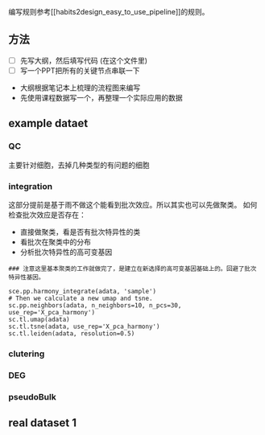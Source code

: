编写规则参考[[habits2design_easy_to_use_pipeline]]的规则。

## 方法

- [ ] 先写大纲，然后填写代码 (在这个文件里)
- [ ] 写一个PPT把所有的关键节点串联一下
- 大纲根据笔记本上梳理的流程图来编写
- 先使用课程数据写一个，再整理一个实际应用的数据

## example dataet

### QC

主要针对细胞，去掉几种类型的有问题的细胞

### integration

这部分提前是基于雨不做这个能看到批次效应。所以其实也可以先做聚类。
如何检查批次效应是否存在：
- 直接做聚类，看是否有批次特异性的类
- 看批次在聚类中的分布
- 分析批次特异性的高可变基因

```
### 注意这里基本聚类的工作就做完了，是建立在新选择的高可变基因基础上的。回避了批次特异性基因。

sce.pp.harmony_integrate(adata, 'sample')
# Then we calculate a new umap and tsne.
sc.pp.neighbors(adata, n_neighbors=10, n_pcs=30, use_rep='X_pca_harmony')
sc.tl.umap(adata)
sc.tl.tsne(adata, use_rep='X_pca_harmony')
sc.tl.leiden(adata, resolution=0.5)

```

### clutering

### DEG

### pseudoBulk

## real dataset 1


